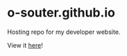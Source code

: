 # o-souter.github.io
Hosting repo for my developer website.


View it [here](https://www.oliversouter.com/)!
